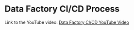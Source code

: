 # Data Factory CI/CD Process

Link to the YouTube video: [Data Factory CI/CD YouTube Video](https://youtu.be/l-bBMelqifw)